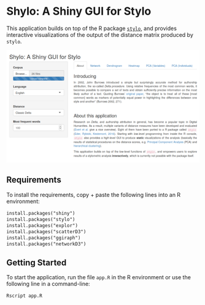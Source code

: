 # Shylo: A Shiny GUI for Stylo

This application builds on top of the R package [`stylo`](https://github.com/computationalstylistics/stylo), and provides interactive visualizations of the output of the distance matrix produced by `stylo`.

![UI](screenshot.png)

## Requirements

To install the requirements, copy + paste the following lines into an R environment:

```
install.packages("shiny")
install.packages("stylo")
install.packages("explor")
install.packages("scatterD3")
install.packages("ggiraph")
install.packages("networkD3")
```
## Getting Started

To start the application, run the file `app.R` in the R environment or use the following line in a command-line:

```
Rscript app.R
```
